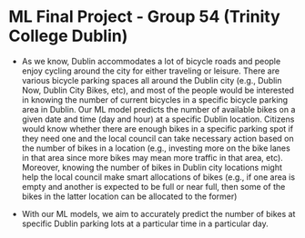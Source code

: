 # ML Final Project - Group 54 (Trinity College Dublin)

* As we know, Dublin accommodates a lot of bicycle roads and people enjoy cycling around the city for either traveling or leisure. There are various bicycle parking spaces all around the Dublin city (e.g., Dublin Now, Dublin City Bikes, etc), and most of the people would be interested in knowing the number of current bicycles in a specific bicycle parking area in Dublin. Our ML model predicts the number of available bikes on a given date and time (day and hour) at a specific Dublin location. Citizens would know whether there are enough bikes in a specific parking spot if they need one and the local council can take necessary action based on the number of bikes in a location (e.g., investing more on the bike lanes in that area since more bikes may mean more traffic in that area, etc). Moreover, knowing the number of bikes in Dublin city locations might help the local council make smart allocations of bikes (e.g., if one area is empty and another is expected to be full or near full, then some of the bikes in the latter location can be allocated to the former)

* With our ML models, we aim to accurately predict the number of bikes at specific Dublin parking lots at a particular time in a particular day.
